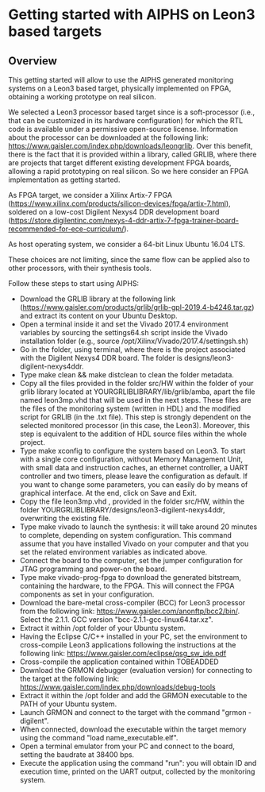 # Getting started with AIPHS on Leon3 based targets

## Overview
This getting started will allow to use the AIPHS generated monitoring systems on a Leon3 based target, physically implemented on FPGA, obtaining a working prototype on real silicon.

We selected a Leon3 processor based target since is a soft-processor (i.e., that can be customized in its hardware configuration) for which the RTL code is available under a permissive open-source license. Information about the processor can be downloaded at the following link: https://www.gaisler.com/index.php/downloads/leongrlib. Over this benefit, there is the fact that it is provided within a library, called GRLIB, where there are projects that target different existing development FPGA boards, allowing a rapid prototyping on real silicon.
So we here consider an FPGA implementation as getting started.

As FPGA target, we consider a Xilinx Artix-7 FPGA (https://www.xilinx.com/products/silicon-devices/fpga/artix-7.html), soldered on a low-cost Digilent Nexys4 DDR development board (https://store.digilentinc.com/nexys-4-ddr-artix-7-fpga-trainer-board-recommended-for-ece-curriculum/).

As host operating system, we consider a 64-bit Linux Ubuntu 16.04 LTS.

These choices are not limiting, since the same flow can be applied also to other processors, with their synthesis tools.

Follow these steps to start using AIPHS:
- Download the GRLIB library at the following link (https://www.gaisler.com/products/grlib/grlib-gpl-2019.4-b4246.tar.gz) and extract its content on your Ubuntu Desktop.
- Open a terminal inside it and set the Vivado 2017.4 environment variables by sourcing the settings64.sh script inside the Vivado installation folder (e.g., source /opt/Xilinx/Vivado/2017.4/settingsh.sh)
- Go in the folder, using terminal, where there is the project associated with the Digilent Nexys4 DDR board. The folder is designs/leon3-digilent-nexys4ddr.
- Type make clean && make distclean to clean the folder metadata.
- Copy all the files provided in the folder src/HW within the folder of your grlib library located at YOURGRLIBLIBRARY/lib/grlib/amba, apart the file named leon3mp.vhd that will be used in the next steps. These files are the files of the monitoring system (written in HDL) and the modified script for GRLIB (in the .txt file). This step is strongly dependent on the selected monitored processor (in this case, the Leon3). Moreover, this step is equivalent to the addition of HDL source files within the whole project.
- Type make xconfig to configure the system based on Leon3. To start with a single core configuration, without Memory Management Unit, with small data and instruction caches, an ethernet controller, a UART controller and two timers, please leave the configuration as default. If you want to change some parameters, you can easily do by means of graphical interface. At the end, click on Save and Exit.
- Copy the file leon3mp.vhd , provided in the folder src/HW, within the folder YOURGRLIBLIBRARY/designs/leon3-digilent-nexys4ddr, overwriting the existing file.
- Type make vivado to launch the synthesis: it will take around 20 minutes to complete, depending on system configuration. This command assume that you have installed Vivado on your computer and that you set the related environment variables as indicated above.
- Connect the board to the computer, set the jumper configuration for JTAG programming and power-on the board.
- Type make vivado-prog-fpga to download the generated bitstream, containing the hardware, to the FPGA. This will connect the FPGA components as set in your configuration.
- Download the bare-metal cross-compiler (BCC) for Leon3 processor from the following link: https://www.gaisler.com/anonftp/bcc2/bin/. Select the 2.1.1. GCC version "bcc-2.1.1-gcc-linux64.tar.xz".
- Extract it within /opt folder of your Ubuntu system.
- Having the Eclipse C/C++ installed in your PC, set the environment to cross-compile Leon3 applications following the instructions at the following link: https://www.gaisler.com/eclipse/qsg_sw_ide.pdf 
- Cross-compile the application contained within TOBEADDED
- Download the GRMON debugger (evaluation version) for connecting to the target at the following link: https://www.gaisler.com/index.php/downloads/debug-tools
- Extract it within the /opt folder and add the GRMON executable to the PATH of your Ubuntu system.
- Launch GRMON and connect to the target with the command "grmon -digilent".
- When connected, download the executable within the target memory using the command "load name_executable.elf".
- Open a terminal emulator from your PC and connect to the board, setting the baudrate at 38400 bps. 
- Execute the application using the command "run": you will obtain ID and execution time, printed on the UART output, collected by the monitoring system.


